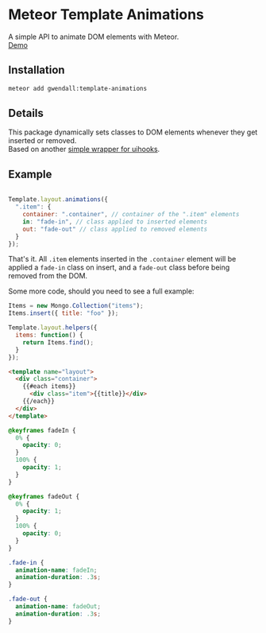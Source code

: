 Meteor Template Animations
==========================

A simple API to animate DOM elements with Meteor.  
[Demo](http://template-animations.meteor.com)

Installation  
------------

``` sh
meteor add gwendall:template-animations
```

Details
-------

This package dynamically sets classes to DOM elements whenever they get inserted or removed.  
Based on another [simple wrapper for uihooks](http://github.com/gwendall/meteor-ui-hooks).


Example
-------  

``` javascript

Template.layout.animations({
  ".item": {
    container: ".container", // container of the ".item" elements
    in: "fade-in", // class applied to inserted elements
    out: "fade-out" // class applied to removed elements
  }
});
```

That's it. All ``.item`` elements inserted in the ``.container`` element will be applied a ``fade-in`` class on insert, and a ``fade-out`` class before being removed from the DOM.  

Some more code, should you need to see a full example:

``` javascript
Items = new Mongo.Collection("items");
Items.insert({ title: "foo" });

Template.layout.helpers({
  items: function() {
    return Items.find();
  }
});

```

``` html
<template name="layout">
  <div class="container">
    {{#each items}}
      <div class="item">{{title}}</div>
    {{/each}}
  </div>
</template>
```

``` css
@keyframes fadeIn {
  0% {
    opacity: 0;
  }
  100% {
    opacity: 1;
  }  
}

@keyframes fadeOut {
  0% {
    opacity: 1;
  }
  100% {
    opacity: 0;
  }  
}

.fade-in {
  animation-name: fadeIn;
  animation-duration: .3s;
}

.fade-out {
  animation-name: fadeOut;
  animation-duration: .3s;
}
```
